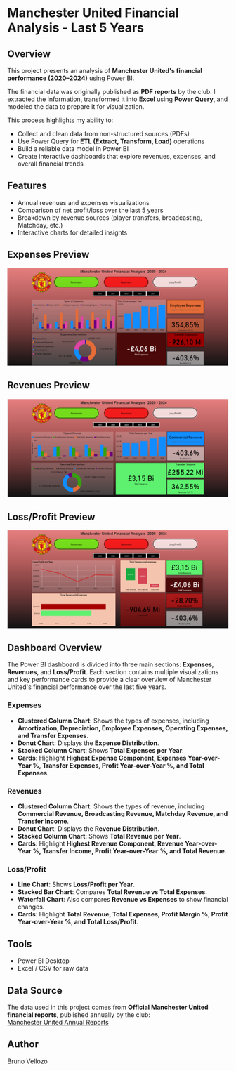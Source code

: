 # Manchester United Financial Analysis - Last 5 Years

## Overview
This project presents an analysis of **Manchester United's financial performance (2020–2024)** using Power BI.  

The financial data was originally published as **PDF reports** by the club. I extracted the information, transformed it into **Excel** using **Power Query**, and modeled the data to prepare it for visualization.  

This process highlights my ability to:
- Collect and clean data from non-structured sources (PDFs)  
- Use Power Query for **ETL (Extract, Transform, Load)** operations  
- Build a reliable data model in Power BI  
- Create interactive dashboards that explore revenues, expenses, and overall financial trends

## Features
- Annual revenues and expenses visualizations  
- Comparison of net profit/loss over the last 5 years  
- Breakdown by revenue sources (player transfers, broadcasting, Matchday, etc.)  
- Interactive charts for detailed insights  

## Expenses Preview
![Dashboard Screenshot](manutd_power_bi_expenses.png)

## Revenues Preview
![Dashboard Screenshot](manutd_power_bi_revenues.png)

## Loss/Profit Preview
![Dashboard Screenshot](mutd_power_bi_lossprofit.png)





## Dashboard Overview

The Power BI dashboard is divided into three main sections: **Expenses**, **Revenues**, and **Loss/Profit**. Each section contains multiple visualizations and key performance cards to provide a clear overview of Manchester United's financial performance over the last five years.

### Expenses
- **Clustered Column Chart**: Shows the types of expenses, including **Amortization, Depreciation, Employee Expenses, Operating Expenses, and Transfer Expenses**.  
- **Donut Chart**: Displays the **Expense Distribution**.  
- **Stacked Column Chart**: Shows **Total Expenses per Year**.  
- **Cards**: Highlight **Highest Expense Component, Expenses Year-over-Year %, Transfer Expenses, Profit Year-over-Year %, and Total Expenses**.

### Revenues
- **Clustered Column Chart**: Shows the types of revenue, including **Commercial Revenue, Broadcasting Revenue, Matchday Revenue, and Transfer Income**.  
- **Donut Chart**: Displays the **Revenue Distribution**.  
- **Stacked Column Chart**: Shows **Total Revenue per Year**.  
- **Cards**: Highlight **Highest Revenue Component, Revenue Year-over-Year %, Transfer Income, Profit Year-over-Year %, and Total Revenue**.

### Loss/Profit
- **Line Chart**: Shows **Loss/Profit per Year**.  
- **Stacked Bar Chart**: Compares **Total Revenue vs Total Expenses**.  
- **Waterfall Chart**: Also compares **Revenue vs Expenses** to show financial changes.  
- **Cards**: Highlight **Total Revenue, Total Expenses, Profit Margin %, Profit Year-over-Year %, and Total Loss/Profit**.


## Tools
- Power BI Desktop  
- Excel / CSV for raw data

## Data Source
The data used in this project comes from **Official Manchester United financial reports**, published annually by the club:  
[Manchester United Annual Reports](https://ir.manutd.com/financial-information/annual-reports)

## Author
Bruno Vellozo
